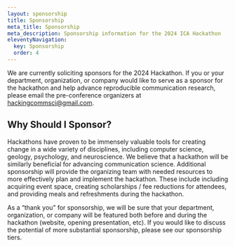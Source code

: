 ```yaml
---
layout: sponsorship
title: Sponsorship
meta_title: Sponsorship
meta_description: Sponsorship information for the 2024 ICA Hackathon
eleventyNavigation:
  key: Sponsorship
  order: 4
---
```


We are currently soliciting sponsors for the 2024 Hackathon. If you or your department, organization, or company would like to serve as a sponsor for the hackathon and help advance reproducible communication research, please email the pre-conference organizers at [hackingcommsci@gmail.com](mailto:hackingcommsci@gmail.com).

## Why Should I Sponsor?

Hackathons have proven to be immensely valuable tools for creating change in a wide variety of disciplines, including computer science, geology, psychology, and neuroscience. We believe that a hackathon will be similarly beneficial for advancing communication science. Additional sponsorship will provide the organizing team with needed resources to more effectively plan and implement the hackathon. These include including acquiring event space, creating scholarships / fee reductions for attendees, and providing meals and refreshments during the hackathon.

As a “thank you” for sponsorship, we will be sure that your department, organization, or company will be featured both before and during the hackathon (website, opening presentation, etc). If you would like to discuss the potential of more substantial sponsorship, please see our sponsorship tiers.
